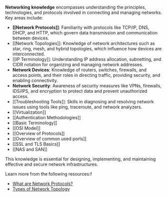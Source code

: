 **Networking knowledge** encompasses understanding the principles, technologies, and protocols involved in connecting and managing networks. Key areas include:

- **[[Network Protocols]]**: Familiarity with protocols like TCP/IP, DNS, DHCP, and HTTP, which govern data transmission and communication between devices.
- [[Network Topologies]]: Knowledge of network architectures such as star, ring, mesh, and hybrid topologies, which influence how devices are interconnected.
- [[IP Terminology]]: Understanding IP address allocation, subnetting, and CIDR notation for organizing and managing network addresses.
- **Network Devices**: Knowledge of routers, switches, firewalls, and access points, and their roles in directing traffic, providing security, and enabling connectivity.
- **Network Security**: Awareness of security measures like VPNs, firewalls, IDS/IPS, and encryption to protect data and prevent unauthorized access.
- [[Troubleshooting Tools]]: Skills in diagnosing and resolving network issues using tools like ping, traceroute, and network analyzers.
- [[Virtualization]]
- [[Authentication Methodologies]]
- [[Basic Terminology]]
- [[OSI Model]]
- [[Overview of Protocols]]
- [[Overview of common used ports]]
- [[SSL and TLS Basics]]
- [[NAS and SAN]]

This knowledge is essential for designing, implementing, and maintaining effective and secure network infrastructures.

Learn more from the following resources:f

- [What are Network Protocols?](https://www.solarwinds.com/resources/it-glossary/network-protocols)
- [Types of Network Topology](https://www.geeksforgeeks.org/types-of-network-topology/)
